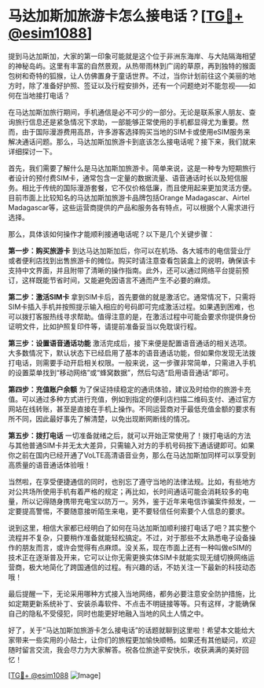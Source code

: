 # 马达加斯加旅游卡怎么接电话？[[TG💪+ @esim1088](https://t.me/s/esim1088)]

提到马达加斯加，大家的第一印象可能就是这个位于非洲东海岸、与大陆隔海相望的神秘岛屿。这里有丰富的自然景观，从热带雨林到广阔的草原，再到独特的猴面包树和奇特的狐猴，让人仿佛置身于童话世界。不过，当你计划前往这个美丽的地方时，除了准备好护照、签证以及行程安排外，还有一个问题绝对不能忽视——如何在当地接打电话？

在马达加斯加旅行期间，手机通信是必不可少的一部分。无论是联系家人朋友、查询旅行信息还是紧急情况下求助，一部能够正常使用的手机都显得尤为重要。然而，由于国际漫游费用高昂，许多游客选择购买当地的SIM卡或使用eSIM服务来解决通话问题。那么，马达加斯加旅游卡到底该怎么接电话呢？接下来，我们就来详细探讨一下。

首先，我们需要了解什么是马达加斯加旅游卡。简单来说，这是一种专为短期旅行者设计的预付费SIM卡，通常包含一定量的数据流量、语音通话时长以及短信服务。相比于传统的国际漫游套餐，它不仅价格低廉，而且使用起来更加灵活方便。目前市面上比较知名的马达加斯加旅游卡品牌包括Orange Madagascar、Airtel Madagascar等，这些运营商提供的产品和服务各有特点，可以根据个人需求进行选择。

那么，具体该如何操作才能顺利接通电话呢？以下是几个关键步骤：

**第一步：购买旅游卡**
到达马达加斯加后，你可以在机场、各大城市的电信营业厅或者便利店找到出售旅游卡的摊位。购买时请注意查看包装盒上的说明，确保该卡支持中文界面，并且附带了清晰的操作指南。此外，还可以通过网络平台提前预订，这样既能节省时间，又能避免因语言不通而产生不必要的麻烦。

**第二步：激活SIM卡**
拿到SIM卡后，首先要做的就是激活它。通常情况下，只需将SIM卡插入手机并按照提示输入相应的号码即可完成激活过程。如果遇到困难，也可以拨打客服热线寻求帮助。值得注意的是，在激活过程中可能会要求你提供身份证明文件，比如护照复印件等，请提前准备妥当以免耽误行程。

**第三步：设置语音通话功能**
激活完成后，接下来便是配置语音通话的相关选项。大多数情况下，默认状态下已经启用了基本的语音通话功能，但如果你发现无法拨打电话，则需要手动开启相关权限。一般来说，这一步骤非常简单，只需进入手机的设置菜单找到“移动网络”或“蜂窝数据”，然后勾选“启用语音通话”即可。

**第四步：充值账户余额**
为了保证持续稳定的通讯体验，建议及时给你的旅游卡充值。可以通过多种方式进行充值，例如到指定的便利店扫描二维码支付、通过官方网站在线转账，甚至是直接在手机上操作。不同运营商对于最低充值金额的要求有所不同，因此最好事先了解清楚，以免出现断网断线的情况。

**第五步：拨打电话**
一切准备就绪之后，就可以开始正常使用了！拨打电话的方法与其他普通SIM卡并无太大差异，只需输入对方的手机号码按下通话键即可。如果你之前在国内已经开通了VoLTE高清语音业务，那么在马达加斯加同样可以享受到高质量的语音通话体验哦！

当然啦，在享受便捷通信的同时，也别忘了遵守当地的法律法规。比如，有些地方对公共场所使用手机有着严格的规定；再比如，长时间通话可能会消耗较多的电量，所以记得随身携带充电宝以防万一。另外，鉴于近年来电信诈骗案件频发，一定要提高警惕，不要随意接听陌生来电，更不要轻信任何索要个人信息的要求。

说到这里，相信大家都已经明白了如何在马达加斯加顺利接打电话了吧？其实整个流程并不复杂，只要稍作准备就能轻松搞定。不过，对于那些不太熟悉电子设备操作的朋友而言，或许会觉得有点麻烦。没关系，现在市面上还有一种叫做eSIM的技术正在逐渐普及开来，它可以让你无需更换实体SIM卡就能实现无缝切换网络运营商，极大地简化了跨国通信的过程。有兴趣的话，不妨关注一下最新的科技动态哦！

最后提醒一下，无论采用哪种方式接入当地网络，都务必要注意安全防护措施，比如定期更新系统补丁、安装杀毒软件、不点击不明链接等等。只有这样，才能确保自己的隐私不受侵犯，同时也能更好地融入当地的风土人情之中。

好了，关于“马达加斯加旅游卡怎么接电话”的话题就聊到这里啦！希望本文能给大家带来一些实用的小贴士，让你们的旅程更加愉快顺畅。如果还有其他疑问，欢迎随时留言交流，我会尽力为大家解答。祝各位旅途平安快乐，收获满满的美好回忆！

[[TG💪+ @esim1088](https://t.me/s/esim1088) ![Image](https://i.postimg.cc/4NQfJmqS/Snipaste-2025-05-13-00-14-12.png)]
